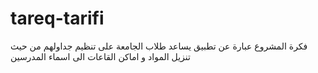 # tareq-tarifi
فكرة المشروع عبارة عن تطبيق يساعد طلاب الجامعة على تنظيم جداولهم  من حيث تنزيل المواد و اماكن القاعات الى اسماء المدرسين

